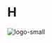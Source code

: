 # H                                                

![logo-small](https://github.com/HumayunKhan23/H/assets/160367537/8a66d6ea-f6dc-464e-bb35-c6fd95806c78)
